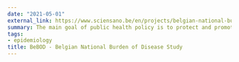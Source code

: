 ```yaml
---
date: "2021-05-01"
external_link: https://www.sciensano.be/en/projects/belgian-national-burden-disease-study
summary: The main goal of public health policy is to protect and promote population health. Therefore, understanding which diseases pose the greatest threat to health and wellbeing is crucial. The relative importance of diseases in a population is often referred to as the "burden of disease".
tags:
- epidemiology
title: BeBOD - Belgian National Burden of Disease Study
---
```

